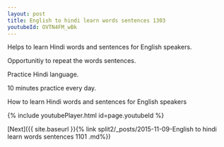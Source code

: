 ```yaml
---
layout: post
title: English to hindi learn words sentences 1303 
youtubeId: OVTN4FM_wBk
---
```

 
 
Helps to learn Hindi words and sentences for English speakers.

Opportunitiy to repeat the words sentences. 

Practice Hindi language. 
 
10 minutes practice every day. 
 
How to learn Hindi words and sentences for English speakers 
 
{% include youtubePlayer.html id=page.youtubeId %}
 
 
[Next]({{ site.baseurl }}{% link  split2/_posts/2015-11-09-English to hindi learn words sentences 1101 .md%})
 
